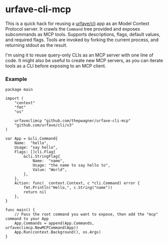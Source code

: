 # urfave-cli-mcp

This is a quick hack for reusing a [urfave/cli](https://github.com/urfave/cli) app as an Model Context Protocol server.
It crawls the `Command` tree provided and exposes subcommands as MCP tools. Supports descriptions, flags, default values, and required flags.
Tools are invoked by forking the current process, and returning stdout as the result.

I'm using it to reuse query-only CLIs as an MCP server with one line of code.
It might also be useful to create new MCP servers, as you can iterate tools as a CLI before exposing to an MCP client.

### Example


```golang
package main

import (
	"context"
	"fmt"
	"os"

	urfaveclimcp "github.com/thepwagner/urfave-cli-mcp"
	"github.com/urfave/cli/v3"
)

var App = &cli.Command{
	Name:  "hello",
	Usage: "say hello",
	Flags: []cli.Flag{
		&cli.StringFlag{
			Name:  "name",
			Usage: "the name to say hello to",
			Value: "World",
		},
	},
	Action: func(_ context.Context, c *cli.Command) error {
		fmt.Println("Hello,", c.String("name"))
		return nil
	},
}

func main() {
	// Pass the root command you want to expose, then add the "mcp" command to your App
	App.Commands = append(App.Commands, urfaveclimcp.NewMCPCommand(App))
	App.Run(context.Background(), os.Args)
}

```

